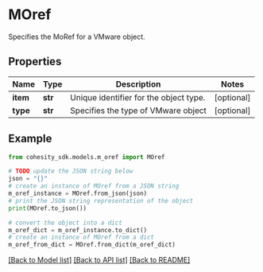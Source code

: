# MOref

Specifies the MoRef for a VMware object.

## Properties

Name | Type | Description | Notes
------------ | ------------- | ------------- | -------------
**item** | **str** | Unique identifier for the object type. | [optional] 
**type** | **str** | Specifies the type of VMware object | [optional] 

## Example

```python
from cohesity_sdk.models.m_oref import MOref

# TODO update the JSON string below
json = "{}"
# create an instance of MOref from a JSON string
m_oref_instance = MOref.from_json(json)
# print the JSON string representation of the object
print(MOref.to_json())

# convert the object into a dict
m_oref_dict = m_oref_instance.to_dict()
# create an instance of MOref from a dict
m_oref_from_dict = MOref.from_dict(m_oref_dict)
```
[[Back to Model list]](../README.md#documentation-for-models) [[Back to API list]](../README.md#documentation-for-api-endpoints) [[Back to README]](../README.md)


